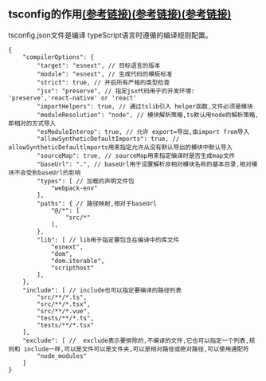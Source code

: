 ## tsconfig的作用[(参考链接)](https://segmentfault.com/a/1190000021749847)[(参考链接)](https://www.jianshu.com/p/47c29865b3a4)[(参考链接)](https://github.com/pingan8787/leo-JavaScript/blob/master/Cute-ReadingNotes/%E4%BA%86%E4%B8%8D%E8%B5%B7%E7%9A%84%20tsconfig%20json%20%E5%AD%E4%B9%A0%E6%8C%87%E5%8D%97.md)

tsconfig.json文件是编译 typeScript语言时遵循的编译规则配置。

```
{
    "compilerOptions": {
        "target": "esnext", // 目标语言的版本
        "module": "esnext", // 生成代码的模板标准
        "strict": true, // 开启所有严格的类型检查
        "jsx": "preserve", // 指定jsx代码用于的开发环境: 'preserve','react-native' or 'react'
        "importHelpers": true, // 通过tslib引入 helper函数,文件必须是模块
        "moduleResolution": "node", // 模块解析策略,ts默认用node的解析策略,即相对的方式导入
        "esModuleInterop": true, // 允许 export=导出,由import from导入
        "allowSyntheticDefaultImports": true, // allowSyntheticDefaultlmports用来指定允许从没有默认导出的模块中默认导入
        "sourceMap": true, // sourceMap用来指定编译时是否生成map文件
        "baseUrl": ".", // baseUrl用于设置解析非相对模块名称的基本目录,相对模块不会受到baseUrl的影响
        "types": [ // 加载的声明文件包
            "webpack-env"
        ],
        "paths": { // 路径映射,相对于baseUrl
            "@/*": [
                "src/*"
            ],
        },
        "lib": [ // lib用于指定要包含在编译中的库文件
            "esnext",
            "dom",
            "dom.iterable",
            "scripthost"
        ],
    },
    "include": [ // include也可以指定要编译的路径列表
        "src/**/*.ts",
        "src/**/*.tsx",
        "src/**/*.vue",
        "tests/**/*.ts",
        "tests/**/*.tsx"
    ],
    "exclude": [ //  exclude表示要排除的,不编译的文件,它也可以指定一个列表,规则和 include一样,可以是文件可以是文件夹,可以是相对路径或绝对路径,可以使用通配符
        "node_modules"
    ]
}
```
